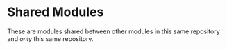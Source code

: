 # Shared Modules

These are modules shared between other modules in this same repository and _only_ this same repository.
